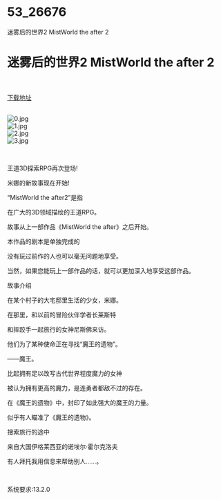 # 53_26676
迷雾后的世界2 MistWorld the after 2
# 迷雾后的世界2 MistWorld the after 2
 <br/></br>
[下载地址](https://www.switch520.cc/article/26676 "下载地址")
<br/></br>

<p><img title="0.jpg" src="https://www.switch520.cc/muke_img/2022_01_27_10bcce44c5a25.jpg" alt="0.jpg"><br>
<img title="1.jpg" src="https://www.switch520.cc/muke_img/2022_01_27_d3e8b0b01e767.jpg" alt="1.jpg"><br>
<img title="2.jpg" src="https://www.switch520.cc/muke_img/2022_01_27_7c9f965b62fd6.jpg" alt="2.jpg"><br>
<img title="3.jpg" src="https://www.switch520.cc/muke_img/2022_01_27_7f4006ddd3b82.jpg" alt="3.jpg"></p>
<p>&nbsp;</p>
<p>王道3D探索RPG再次登场!</p>
<p>米娜的新故事现在开始!</p>
<p>“MistWorld the after2”是指</p>
<p>在广大的3D领域描绘的王道RPG。</p>
<p>故事从上一部作品《MistWorld the after》之后开始。</p>
<p>本作品的剧本是单独完成的</p>
<p>没有玩过前作的人也可以毫无问题地享受。</p>
<p>当然，如果您能玩上一部作品的话，就可以更加深入地享受这部作品。</p>
<p>故事介绍</p>
<p>在某个村子的大宅邸里生活的少女，米娜。</p>
<p>在那里，和以前的冒险伙伴学者长莱斯特</p>
<p>和摔跤手一起旅行的女神尼斯佛来访。</p>
<p>他们为了某种使命正在寻找“魔王的遗物”。</p>
<p>——魔王。</p>
<p>比起拥有足以改写古代世界程度魔力的女神</p>
<p>被认为拥有更高的魔力，是连勇者都敌不过的存在。</p>
<p>在《魔王的遗物》中，封印了如此强大的魔王的力量。</p>
<p>似乎有人瞄准了《魔王的遗物》。</p>
<p>搜索旅行的途中</p>
<p>来自大国伊格莱西亚的诺埃尔·霍尔克洛夫</p>
<p>有人拜托我用信息来帮助别人……。</p>
<p>&nbsp;</p>
<p>系统要求:13.2.0</p>



